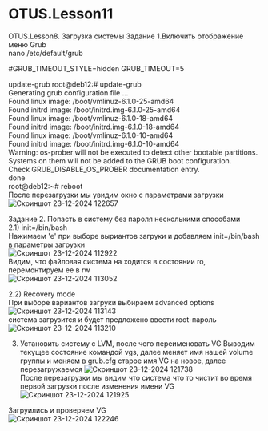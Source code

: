# OTUS.Lesson11
OTUS.Lesson8. Загрузка системы
Задание 1.Включить отображение меню Grub    
nano /etc/default/grub

#GRUB_TIMEOUT_STYLE=hidden
GRUB_TIMEOUT=5

update-grub
root@deb12:# update-grub  
Generating grub configuration file ...  
Found linux image: /boot/vmlinuz-6.1.0-25-amd64  
Found initrd image: /boot/initrd.img-6.1.0-25-amd64  
Found linux image: /boot/vmlinuz-6.1.0-18-amd64  
Found initrd image: /boot/initrd.img-6.1.0-18-amd64  
Found linux image: /boot/vmlinuz-6.1.0-10-amd64  
Found initrd image: /boot/initrd.img-6.1.0-10-amd64  
Warning: os-prober will not be executed to detect other bootable partitions.  
Systems on them will not be added to the GRUB boot configuration.  
Check GRUB_DISABLE_OS_PROBER documentation entry.  
done  
root@deb12:~# reboot  
После перезагрузки мы увидим окно с параметрами загрузки  
![Скриншот 23-12-2024 122657](https://github.com/user-attachments/assets/9606e640-4409-4047-b3d6-97f1bbff8eb7)  

Задание 2. Попасть в систему без пароля несколькими способами  
2.1) init=/bin/bash  
Нажимаем 'e' при выборе выриантов загруки и добавляем init=/bin/bash в параметры загрузки  
![Скриншот 23-12-2024 112922](https://github.com/user-attachments/assets/b7b75ef1-ade0-4adc-b09c-9994b31cac21)  
Видим, что файловая система на ходится в состоянии ro, перемонтируем ее в rw  
![Скриншот 23-12-2024 113052](https://github.com/user-attachments/assets/22ecb668-ae06-409d-99bb-6341a3a64d92)  

2.2) Recovery mode  
При выборе вариантов загруки выбираем advanced options  
![Скриншот 23-12-2024 113143](https://github.com/user-attachments/assets/a7e53811-170e-4d15-b1e5-b1fa81dfe470)  
система загрузится и будет предложено ввести root-пароль  
![Скриншот 23-12-2024 113210](https://github.com/user-attachments/assets/2d4e18fa-a97d-41f4-9c4d-07164e18b0f8)  

3) Установить систему с LVM, после чего переименовать VG
Выводим текущее состояние командой vgs, далее меняет имя нашей volume группы и меняем в grub.cfg старое имя VG на новое, далее перезагружаемся
![Скриншот 23-12-2024 121738](https://github.com/user-attachments/assets/35534dda-a486-465e-9bd2-780463b2a8c8)  
После перезагрузки мы видим что система что то чистит во время первой загрузки после изменения имени VG
![Скриншот 23-12-2024 121925](https://github.com/user-attachments/assets/3b4255c9-955c-4fa7-b39a-3cb5ff79858e)

Загруились и проверяем VG  
![Скриншот 23-12-2024 122246](https://github.com/user-attachments/assets/be684131-c17c-4f8a-a739-bf3acae93f8b)


 





